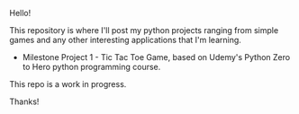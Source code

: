 Hello!

This repository is where I'll post my python projects ranging from simple games and any other interesting applications that I'm learning.

- Milestone Project 1 - Tic Tac Toe Game, based on Udemy's Python Zero to Hero python programming course. 

This repo is a work in progress.

Thanks!
